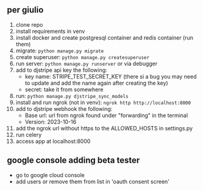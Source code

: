 ## per giulio
1. clone repo
2. install requirements in venv
3. install docker and create postgresql container and redis container (run them)
4. migrate: ```python manage.py migrate```
5. create superuser: ```python manage.py createsuperuser```
6. run server: ```python manage.py runserver``` or via debugger
7. add to djstripe api key the following:
    - key name: STRIPE_TEST_SECRET_KEY (there si a bug you may need to update and add the name again after creating the key)
    - secret: take it from somewhere
8. run: ```python manage.py djstripe_sync_models```
9. install and run ngrok (not in venv): ```ngrok http http://localhost:8000```
10. add to djstripe webhook the following:
     - Base url: url from ngrok found under "forwarding" in the terminal 
     - Version: 2023-10-16
11. add the ngrok url without https to the ALLOWED_HOSTS in settings.py
12. run celery
13. access app at localhost:8000

## google console adding beta tester
- go to google cloud console
- add users or remove them from list in 'oauth consent screen' 